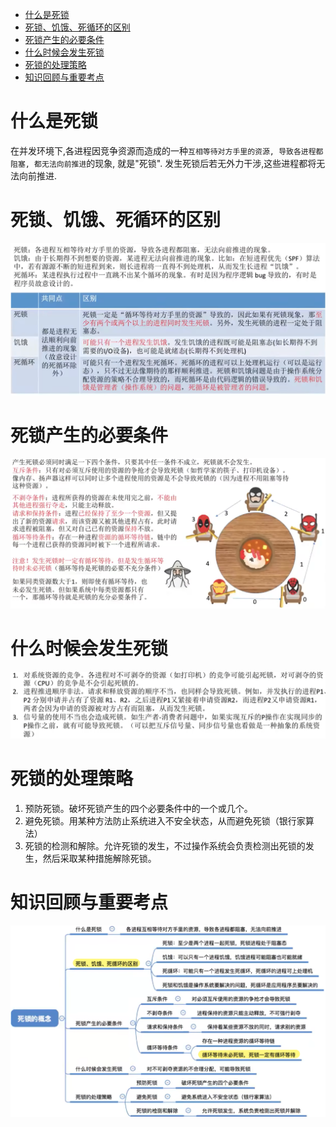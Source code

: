 - [什么是死锁](#什么是死锁)
- [死锁、饥饿、死循环的区别](#死锁饥饿死循环的区别)
- [死锁产生的必要条件](#死锁产生的必要条件)
- [什么时候会发生死锁](#什么时候会发生死锁)
- [死锁的处理策略](#死锁的处理策略)
- [知识回顾与重要考点](#知识回顾与重要考点)

# 什么是死锁
在并发环境下,各进程因竞争资源而造成的一种`互相等待对方手里的资源, 导致各进程都阻塞, 都无法向前推进`的现象, 就是"死锁". 发生死锁后若无外力干涉,这些进程都将无法向前推进.

# 死锁、饥饿、死循环的区别
<img src="img/../../img/死锁、饥饿、死循环的区别.png">

# 死锁产生的必要条件
<img src="img/../../img/死锁产生的必要充分条件.png">

# 什么时候会发生死锁
<img src="img/../../img/什么时候会发生死锁.png">

# 死锁的处理策略
1. 预防死锁。破坏死锁产生的四个必要条件中的一个或几个。
2. 避免死锁。用某种方法防止系统进入不安全状态，从而避免死锁（银行家算法）
3. 死锁的检测和解除。允许死锁的发生，不过操作系统会负责检测出死锁的发生，然后采取某种措施解除死锁。

# 知识回顾与重要考点
<img src="img/../../img/死锁的概念-知识回顾与重要考点.png">